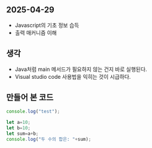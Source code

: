 ## 2025-04-29

- Javascript의 기초 정보 습득
- 출력 매커니즘 이해

## 생각

- Java처럼 main 메서드가 필요하지 않는 건지 바로 실행된다.
- Visual studio code 사용법을 익히는 것이 시급하다.

## 만들어 본 코드

```Javascript
console.log("test");

let a=10;
let b=10;
let sum=a+b;
console.log("두 수의 합은: "+sum);
```

